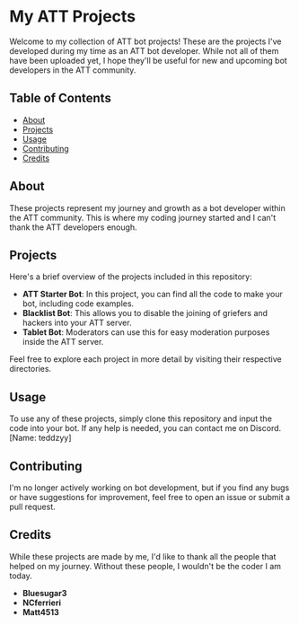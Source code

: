 # My ATT Projects

Welcome to my collection of ATT bot projects! These are the projects I've developed during my time as an ATT bot developer. While not all of them have been uploaded yet, I hope they'll be useful for new and upcoming bot developers in the ATT community.

## Table of Contents
- [About](#about)
- [Projects](#projects)
- [Usage](#usage)
- [Contributing](#contributing)
- [Credits](#credits)

## About
These projects represent my journey and growth as a bot developer within the ATT community. This is where my coding journey started and I can't thank the ATT developers enough.

## Projects
Here's a brief overview of the projects included in this repository:

- **ATT Starter Bot**: In this project, you can find all the code to make your bot, including code examples.
- **Blacklist Bot**: This allows you to disable the joining of griefers and hackers into your ATT server.
- **Tablet Bot**: Moderators can use this for easy moderation purposes inside the ATT server.

Feel free to explore each project in more detail by visiting their respective directories.

## Usage
To use any of these projects, simply clone this repository and input the code into your bot. If any help is needed, you can contact me on Discord. [Name: teddzyy]

## Contributing
I'm no longer actively working on bot development, but if you find any bugs or have suggestions for improvement, feel free to open an issue or submit a pull request.

## Credits
While these projects are made by me, I'd like to thank all the people that helped on my journey. Without these people, I wouldn't be the coder I am today.

- **Bluesugar3**
- **NCferrieri**
- **Matt4513**

